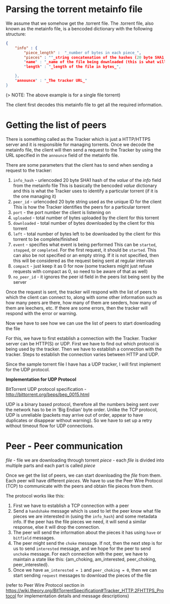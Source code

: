 # Parsing the torrent metainfo file

We assume that we somehow get the .torrent file. 
The .torrent file, also known as the metainfo file, is a bencoded dictionary with the following structure:

```json
{
    "info" : {
        "piece_length" :  "_number of bytes in each piece_",
        "pieces" : ""_string concatenation of the hashes (20 byte SHA1 hash) of all pieces_",
        "name" : "_name of the file being downloaded (this is what will be shown as the name of the file after downloading)_",
        "length" : "_length of the file in bytes_",

    },
    "announce" : "_The tracker URL_"
}
```
(> NOTE: The above example is for a single file torrent)

The client first decodes this metainfo file to get all the required information.

# Getting the list of peers

There is something called as the Tracker which is just a HTTP/HTTPS server and it is responsible for managing torrents. Once we decode the metainfo file, the 
client will then send a request to the Tracker by using the URL specified in the `announce` field of the metainfo file. 

There are some parameters that the client has to send when sending a request to the tracker:
1. `info_hash` - urlencoded 20 byte SHA1 hash of the _value_ of the _info_ field from the metainfo file 
    This is basically the bencoded _value_ dictionary and this is what the Tracker uses to identify a particular torrent (if it is the one managing it)
2. `peer_id` - urlencoded 20 byte string used as the unique ID for the client
    This is how the Tracker identifies the peers for a particular torrent
3. `port` - the port number the client is listening on
4. `uploaded` - total number of bytes uploaded by the client for this torrent
5. `downloaded` - total number of bytes downloaded by the client for this torrent
6. `left` - total number of bytes left to be downloaded by the client for this torrent to be complete/finished
7. `event` - specifies what event is being performed
    This can be `started`, `stopped`, or `completed`. For the first request, it should be `started`. This can also be not specified or an empty string. If it is not specified,
    then this will be considered as the request being sent at regular intervals 
8. `compact` - just keep it as 0 for now (some trackers might just refuse requests with compact as 0, so need to be aware of that as well)
9. `no_peer_id` - it ignores the peer id field in the peers list being sent by the server

Once the request is sent, the tracker will respond with the list of peers to which the client can connect to, along with some other information such as how many peers are there, 
how many of them are seeders, how many of them are leechers, etc. If there are some errors, then the tracker will respond with the error or warning.

Now we have to see how we can use the list of peers to start downloading the file

For this, we have to first establish a connection with the Tracker. Tracker server can be HTTP(S) or UDP. First we have to find out which protocol is being 
used by the tracker. Then we have to establish a connection with the tracker. Steps to establish the connection varies between HTTP and UDP. 

Since the sample torrent file I have has a UDP tracker, I will first implement for the UDP protocol.

**Implementation for UDP Protocol**

BitTorrent UDP protocol specification - http://bittorrent.org/beps/bep_0015.html

UDP is a binary based protocol, therefore all the numbers being sent over the network has to be in 'Big Endian' byte order.
Unlike the TCP protocol, UDP is unreliable (packets may arrive out of order, appear to have duplicates or disappear without warning). So we have to set
up a retry without timeout flow for UDP connections.

# Peer - Peer communication

_file_ - file we are downloading through torrent
_piece_ - each _file_ is divided into multiple parts and each part is called _piece_

Once we get the list of peers, we can start downloading the _file_ from them. Each peer will have different _pieces_. 
We have to use the Peer Wire Protocol (TCP) to communicate with the peers and obtain file pieces from them. 

The protocol works like this:
1. First we have to establish a TCP connection with a peer
2. Send a `handshake` message which is used to let the peer know what file pieces we are interested in (using the `info_hash`) and some metadata info. 
If the peer has the file pieces we need, it will send a similar response, else it will drop the connection.
3. The peer will send the information about the pieces it has using `have` or `bitfield` messages.
4. The peer might send the `choke` message. If not, then the next step is for us to send `interested` message, and we hope for the peer to send `unchoke` message. 
For each connection with the peer, we have to maintain a state like this: {am_choking, am_interested, peer_choking, peer_interested}.
5. Once we have `am_interested = 1` and `peer_choking = 0`, then we can start sending `request` messages to download the pieces of the file

(refer to Peer Wire Protocol section in https://wiki.theory.org/BitTorrentSpecification#Tracker_HTTP.2FHTTPS_Protocol for implementation details and message descriptions)







